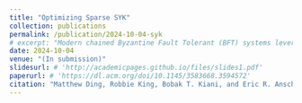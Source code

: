```yaml
---
title: "Optimizing Sparse SYK"
collection: publications
permalink: /publication/2024-10-04-syk
# excerpt: "Modern chained Byzantine Fault Tolerant (BFT) systems leverage a combination of pipelining and leader rotation to obtain both efficiency and fairness. These protocols, however, require a sequence of three or four consecutive honest leaders to commit operations. Therefore, even simple leader failures such as crashes can weaken liveness, resulting in high commit latency or lack of commit all together. We show that, unfortunately, this vulnerability is inherent to all existing BFT protocols that rotate leaders with pipelined agreement. To resolve this liveness shortcoming we present BeeGees1, a novel chained BFT protocol that successfully commits blocks even with non-consecutive honest leaders. It does this while also maintaining quadratic word complexity with threshold signatures, linear word complexity with SNARKs, and responsiveness between consecutive honest leaders. BeeGees reduces the expected commit latency of HotStuff by a factor of three under failures, and the worst-case latency by a factor of seven."
date: 2024-10-04
venue: "(In submission)"
slidesurl: # 'http://academicpages.github.io/files/slides1.pdf'
paperurl: # 'https://dl.acm.org/doi/10.1145/3583668.3594572'
citation: "Matthew Ding, Robbie King, Bobak T. Kiani, and Eric R. Anschuetz. In Submission"
---
```

